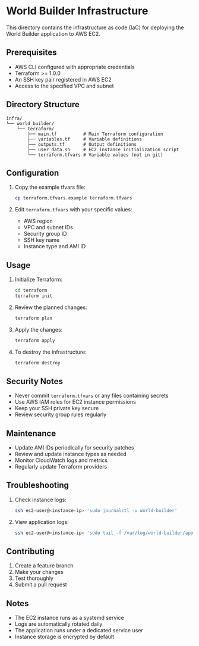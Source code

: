# World Builder Infrastructure

This directory contains the infrastructure as code (IaC) for deploying the World Builder application to AWS EC2.

## Prerequisites

- AWS CLI configured with appropriate credentials
- Terraform >= 1.0.0
- An SSH key pair registered in AWS EC2
- Access to the specified VPC and subnet

## Directory Structure

```
infra/
└── world_builder/
    └── terraform/
        ├── main.tf          # Main Terraform configuration
        ├── variables.tf     # Variable definitions
        ├── outputs.tf       # Output definitions
        ├── user_data.sh     # EC2 instance initialization script
        └── terraform.tfvars # Variable values (not in git)
```

## Configuration

1. Copy the example tfvars file:
   ```bash
   cp terraform.tfvars.example terraform.tfvars
   ```

2. Edit `terraform.tfvars` with your specific values:
   - AWS region
   - VPC and subnet IDs
   - Security group ID
   - SSH key name
   - Instance type and AMI ID

## Usage

1. Initialize Terraform:
   ```bash
   cd terraform
   terraform init
   ```

2. Review the planned changes:
   ```bash
   terraform plan
   ```

3. Apply the changes:
   ```bash
   terraform apply
   ```

4. To destroy the infrastructure:
   ```bash
   terraform destroy
   ```

## Security Notes

- Never commit `terraform.tfvars` or any files containing secrets
- Use AWS IAM roles for EC2 instance permissions
- Keep your SSH private key secure
- Review security group rules regularly

## Maintenance

- Update AMI IDs periodically for security patches
- Review and update instance types as needed
- Monitor CloudWatch logs and metrics
- Regularly update Terraform providers

## Troubleshooting

1. Check instance logs:
   ```bash
   ssh ec2-user@<instance-ip> 'sudo journalctl -u world-builder'
   ```

2. View application logs:
   ```bash
   ssh ec2-user@<instance-ip> 'sudo tail -f /var/log/world-builder/app.log'
   ```

## Contributing

1. Create a feature branch
2. Make your changes
3. Test thoroughly
4. Submit a pull request

## Notes

- The EC2 instance runs as a systemd service
- Logs are automatically rotated daily
- The application runs under a dedicated service user
- Instance storage is encrypted by default 